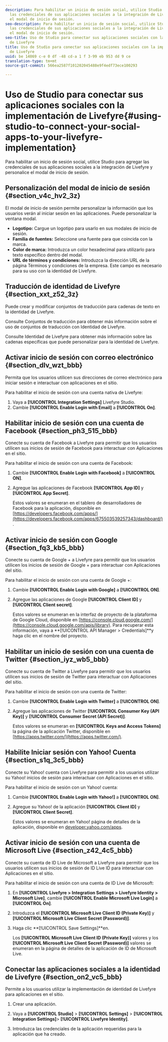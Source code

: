 ```yaml
---
description: Para habilitar un inicio de sesión social, utilice Studio para agregar
  las credenciales de sus aplicaciones sociales a la integración de Livefyre y personalice
  el modal de inicio de sesión.
seo-description: Para habilitar un inicio de sesión social, utilice Studio para agregar
  las credenciales de sus aplicaciones sociales a la integración de Livefyre y personalice
  el modal de inicio de sesión.
seo-title: Uso de Studio para conectar sus aplicaciones sociales con la implementación
  de Livefyre
title: Uso de Studio para conectar sus aplicaciones sociales con la implementación
  de Livefyre
uuid: be 14869 c-e 0 df -48 cd-a 1 f 3-99 eb 953 dd 9 ce
translation-type: tm+mt
source-git-commit: 566ea2587f101202045488e9f4edf73ece100293

---
```



# Uso de Studio para conectar sus aplicaciones sociales con la implementación de Livefyre{#using-studio-to-connect-your-social-apps-to-your-livefyre-implementation}

Para habilitar un inicio de sesión social, utilice Studio para agregar las credenciales de sus aplicaciones sociales a la integración de Livefyre y personalice el modal de inicio de sesión.

## Personalización del modal de inicio de sesión {#section_v4c_hv2_3z}

El modal de inicio de sesión permite personalizar la información que los usuarios verán al iniciar sesión en las aplicaciones. Puede personalizar la ventana modal.

* **Logotipo:** Cargue un logotipo para usarlo en sus modales de inicio de sesión.
* **Familia de fuentes:** Seleccione una fuente para que coincida con la marca.
* **Color de marca:** Introduzca un color hexadecimal para utilizarlo para texto específico dentro del modal.
* **URL de términos y condiciones:** Introduzca la dirección URL de la página Términos y condiciones de la empresa. Este campo es necesario para su uso con la identidad de Livefyre.

## Traducción de identidad de Livefyre {#section_xxt_z52_3z}

Puede crear y modificar conjuntos de traducción para cadenas de texto en la identidad de Livefyre.

Consulte Conjuntos de traducción para obtener más información sobre el uso de conjuntos de traducción con Identidad de Livefyre.

Consulte Identidad de Livefyre para obtener más información sobre las cadenas específicas que puede personalizar para la identidad de Livefyre.

## Activar inicio de sesión con correo electrónico {#section_dlv_wzt_bbb}

Permita que los usuarios utilicen sus direcciones de correo electrónico para iniciar sesión e interactuar con aplicaciones en el sitio.

Para habilitar el inicio de sesión con una cuenta nativa de Livefyre:

1. Vaya a **[!UICONTROL Integration Settings]** Livefyre Studio.
1. Cambie **[!UICONTROL Enable Login with Email]** a **[!UICONTROL On]**.

## Habilitar inicio de sesión con una cuenta de Facebook {#section_ph3_515_bbb}

Conecte su cuenta de Facebook a Livefyre para permitir que los usuarios utilicen sus inicios de sesión de Facebook para interactuar con Aplicaciones en el sitio.

Para habilitar el inicio de sesión con una cuenta de Facebook:

1. Cambie **[!UICONTROL Enable Login with Facebook]** a **[!UICONTROL ON]**.

1. Agregue las aplicaciones de Facebook **[!UICONTROL App ID]** y **[!UICONTROL App Secret]**.

   Estos valores se enumeran en el tablero de desarrolladores de Facebook para la aplicación, disponible en [https://developers.facebook.com/apps/](https://developers.facebook.com/apps/675503539257343/dashboard/).

## Activar inicio de sesión con Google {#section_fq3_kb5_bbb}

Conecte su cuenta de Google + a Livefyre para permitir que los usuarios utilicen los inicios de sesión de Google + para interactuar con Aplicaciones del sitio.

Para habilitar el inicio de sesión con una cuenta de Google +:

1. Cambie **[!UICONTROL Enable Login with Google]** a **[!UICONTROL ON]**.

1. Agregue las aplicaciones de Google **[!UICONTROL Client ID]** y **[!UICONTROL Client secret]**.

   Estos valores se enumeran en la interfaz de proyecto de la plataforma de Google Cloud, disponible en [https://console.cloud.google.com/](https://console.cloud.google.com/apis/library). Para recuperar esta información, vaya a **[!UICONTROL API Manager > Credentials]**y haga clic en el nombre del proyecto.

## Habilitar un inicio de sesión con una cuenta de Twitter {#section_iyz_wb5_bbb}

Conecte su cuenta de Twitter a Livefyre para permitir que los usuarios utilicen sus inicios de sesión de Twitter para interactuar con Aplicaciones del sitio.

Para habilitar el inicio de sesión con una cuenta de Twitter:

1. Cambie **[!UICONTROL Enable Login with Twitter]** a **[!UICONTROL ON]**.

1. Agregue las aplicaciones de Twitter **[!UICONTROL Consumer Key (API Key)]** y **[!UICONTROL Consumer Secret (API Secret)]**.

   Estos valores se enumeran en **[!UICONTROL Keys and Access Tokens]** la página de la aplicación Twitter, disponible en [https://apps.twitter.com/](https://apps.twitter.com/).

## Habilite Iniciar sesión con Yahoo! Cuenta {#section_s1q_3c5_bbb}

Conecte su Yahoo! cuenta con Livefyre para permitir a los usuarios utilizar su Yahoo! inicios de sesión para interactuar con Aplicaciones en el sitio.

Para habilitar el inicio de sesión con un Yahoo! cuenta:

1. Cambie **[!UICONTROL Enable Login with Yahoo!]** a **[!UICONTROL ON]**.

1. Agregue su Yahoo! de la aplicación **[!UICONTROL Client ID]** y **[!UICONTROL Client Secret]**.

   Estos valores se enumeran en Yahoo! página de detalles de la aplicación, disponible en [developer.yahoo.com/apps](https://developer.yahoo.com/apps).

## Activar inicio de sesión con una cuenta de Microsoft Live {#section_z42_4c5_bbb}

Conecte su cuenta de ID Live de Microsoft a Livefyre para permitir que los usuarios utilicen sus inicios de sesión de ID Live ID para interactuar con Aplicaciones en el sitio.

Para habilitar el inicio de sesión con una cuenta de ID Live de Microsoft:

1. En **[!UICONTROL Livefyre > Integration Settings > Livefyre Identity > Microsoft Live]**, cambie **[!UICONTROL Enable Microsoft Live Login]** a **[!UICONTROL On]**.

1. Introduzca el **[!UICONTROL Microsoft Live Client ID (Private Key)]** y **[!UICONTROL Microsoft Live Client Secret (Password)]**.

1. Haga clic **[!UICONTROL Save Settings]**en.

   Los **[!UICONTROL Microsoft Live Client ID (Private Key)]** valores y los **[!UICONTROL Microsoft Live Client Secret (Password)]** valores se enumeran en la página de detalles de la aplicación de ID de Microsoft Live.

## Conectar las aplicaciones sociales a la identidad de Livefyre {#section_on2_vc5_bbb}

Permite a los usuarios utilizar la implementación de identidad de Livefyre para aplicaciones en el sitio.

1. Crear una aplicación.
1. Vaya a **[!UICONTROL Studio]** > **[!UICONTROL Settings]** > **[!UICONTROL Integration Settings]**> **[!UICONTROL Livefyre Identity]**.

1. Introduzca las credenciales de la aplicación requeridas para la aplicación que ha creado.